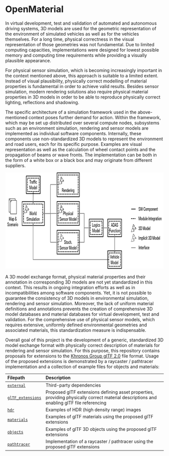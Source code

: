 OpenMaterial
============

In virtual development, test and validation of automated and autonomous driving systems, 3D models are used
for the geometric representation of the environment of simulated vehicles as well as for the vehicles themselves.
For a long time, physical correctness in the visual representation of those geometries was not fundamental. Due
to limited computing capacities, implementations were designed for lowest possible memory and computing
time requirements while providing a visually plausible appearance. 

For physical sensor simulation, which is becoming increasingly important in the context mentioned above, this
approach is suitable to a limited extent. Instead of visual plausibility, physically correct modelling of material
properties is fundamental in order to achieve valid results. Besides sensor simulation, modern rendering solutions
also require physical material properties in 3D models in order to be able to reproduce physically correct lighting,
reflections and shadowing.

The specific architecture of a simulation framework used in the above-mentioned context poses further demand
for action. Within the framework, which may be set up distributed over several compute nodes, subsystems such
as an environment simulation, rendering and sensor models are implemented as individual software components.
Internally, these components use non-standardized 3D models to represent the environment and road users,
each for its specific purpose. Examples are visual representation as well as the calculation of wheel contact
points and the propagation of beams or wave fronts. The implementation can be both in the form of a white box
or a black box and may originate from different suppliers.  

<p align="center"><img src="simulation_architecture.png" alt="simulation_architecture" width="730" height="306"></p>

A 3D model exchange format, physical material properties and their annotation in corresponding 3D models are
not yet standardized in this context. This results in ongoing integration efforts as well as in incompatibilities
among software components. Yet, it is not possible to guarantee the consistency of 3D models in environmental
simulation, rendering and sensor simulation. Moreover, the lack of uniform material definitions and annotations
prevents the creation of comprehensive 3D model databases and material databases for virtual development,
test and validation. For the comprehensive use of physical sensor models, which requires extensive, uniformly
defined environmental geometries and associated materials, this standardization measure is indispensable. 

Overall goal of this project is the development of a generic, standardized 3D model exchange format with
physically correct description of materials for rendering and sensor simulation. For this purpose, this repository
contains proposals for extensions to the [Khronos Group glTF 2.0](https://github.com/KhronosGroup/glTF) file format. Usage of the proposed
extensions is demonstrated by a raycaster / pathtracer implementation and a collection of example files for
objects and materials:

| Filepath                              | Description
|:--------------------------------------|:------------------------------------------------------------------------------------------------------------------------------------------|
| [`external`](external/)               | Third-party dependencies                                                                                                                  |
| [`glTF_extensions`](glTF_extensions/) | Proposed glTF extensions defining asset properties, providing physically correct material descriptions and enabling glTF file referencing |
| [`hdr`](hdr/)                         | Examples of HDR (high density range) images                                                                                               |
| [`materials`](materials/)             | Examples of glTF materials using the proposed glTF extensions                                                                             |
| [`objects`](objects/)                 | Examples of glTF 3D objects using the proposed glTF extensions                                                                            |
| [`pathtracer`](pathtracer/)           | Implementation of a raycaster / pathtracer using the proposed glTF extensions                                                           |